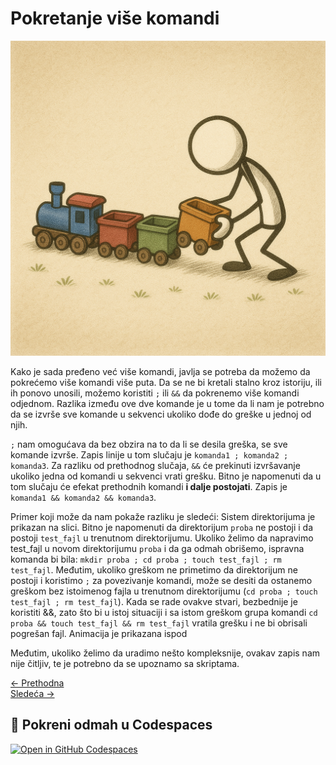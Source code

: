 <link rel="stylesheet" href="/UNIX-beginner-course/assets/css/custom.css">

# Pokretanje više komandi

![multiple commands](../assets/diagrams/multiple_commands_diagram.png)

Kako je sada pređeno već više komandi, javlja se potreba da možemo da pokrećemo više komandi više puta. Da se ne bi kretali stalno kroz istoriju, ili ih ponovo unosili, možemo koristiti `;` ili `&&` da pokrenemo više komandi odjednom. Razlika između ove dve komande je u tome da li nam je potrebno da se izvrše sve komande u sekvenci ukoliko dođe do greške u jednoj od njih.

`;` nam omogućava da bez obzira na to da li se desila greška, se sve komande izvrše. Zapis linije u tom slučaju je `komanda1 ; komanda2 ; komanda3`. 
Za razliku od prethodnog slučaja, `&&` će prekinuti izvršavanje ukoliko jedna od komandi u sekvenci vrati grešku. Bitno je napomenuti da u tom slučaju će efekat prethodnih komandi **i dalje postojati**. Zapis je `komanda1 && komanda2 && komanda3`.

Primer koji može da nam pokaže razliku je sledeći: Sistem direktorijuma je prikazan na slici. Bitno je napomenuti da direktorijum `proba` ne postoji i da postoji `test_fajl` u trenutnom direktorijumu. Ukoliko želimo da napravimo test_fajl u novom direktorijumu `proba` i da ga odmah obrišemo, ispravna komanda bi bila:
`mkdir proba ; cd proba ; touch test_fajl ; rm test_fajl`. Međutim, ukoliko greškom ne primetimo da direktorijum ne postoji i koristimo `;` za povezivanje komandi, može se desiti da ostanemo greškom bez istoimenog fajla u trenutnom direktorijumu (`cd proba ; touch test_fajl ; rm test_fajl`). 
Kada se rade ovakve stvari, bezbednije je koristiti &&, zato što bi u istoj situaciji i sa istom greškom grupa komandi `cd proba && touch test_fajl && rm test_fajl` vratila grešku i ne bi obrisali pogrešan fajl. Animacija je prikazana ispod

Međutim, ukoliko želimo da uradimo nešto kompleksnije, ovakav zapis nam nije čitljiv, te je potrebno da se upoznamo sa skriptama.


<div class="nav-buttons-wrapper">
  <div class="nav-left">
    <a href="5_4-permisije_vezbe.html" class="button-nav">← Prethodna</a>
  </div>
  <div class="nav-right">
    <a href="6_2-pisanje_prazne_skripte.html" class="button-nav">Sledeća →</a>
  </div>
</div>

## 🚀 Pokreni odmah u Codespaces
[![Open in GitHub Codespaces](https://github.com/codespaces/badge.svg)](https://github.com/codespaces/new/?repo=dianasantavec/UNIX-beginner-course&devcontainer_path=.devcontainer/devcontainer.json)